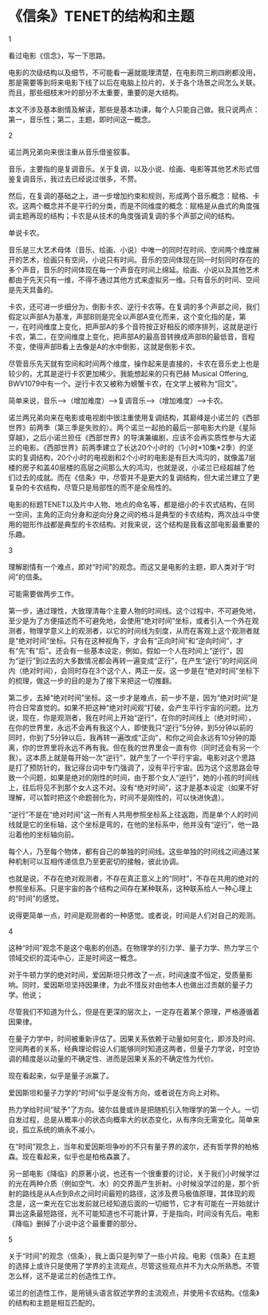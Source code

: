 # 《信条》TENET的结构和主题

1

看过电影《信念》，写一下思路。

电影的次级结构以及细节，不可能看一遍就能理清楚，在电影院三刷四刷都没用，那是需要等到将来电影下线了以后在电脑上拉片的，关于各个场景之间怎么关联。而且，那些细枝末叶的部分不太重要，重要的是大结构。

本文不涉及基本剧情及解读，那些是基本功课，每个人只能自己做。我只说两点：第一，音乐性；第二，主题，即时间这一概念。

2

诺兰两兄弟向来很注重从音乐借鉴叙事。

音乐，主要指的是复调音乐。关于复调，以及小说、绘画、电影等其他艺术形式借鉴复调音乐，我过去已经说过很多，不赘。

然后，在复调的基础之上，进一步增加约束和规则，形成两个音乐概念：赋格、卡农。这两个概念并不是平行的分类，而是不同维度的概念：赋格是从曲式的角度强调主题再现的结构；卡农是从技术的角度强调复调的多个声部之间的结构。

单说卡农。

音乐是三大艺术母体（音乐、绘画、小说）中唯一的同时在时间、空间两个维度展开的艺术，绘画只有空间，小说只有时间。音乐的空间体现在同一时刻同时存在的多个声音，音乐的时间体现在每一个声音在时间上绵延。绘画、小说以及其他艺术都由于先天只有一维，不得不通过其他方式来虚拟另一维。只有音乐的时间、空间是先天具备的。

卡农，还可进一步细分为，倒影卡农、逆行卡农等。在复调的多个声部之间，我们假定以声部A为基准，声部B则是完全以声部A变化而来，这个变化指的是，第一，在时间维度上变化，把声部A的多个音符按正好相反的顺序排列，这就是逆行卡农，第二，在空间维度上变化，把声部A的最高音转换成声部B的最低音，音程不变，使得声部B看上去像是A的水中倒影，这就是倒影卡农。

尽管音乐先天就有空间和时间两个维度，操作起来是直接的，卡农在音乐史上也是较少的，尤其是逆行卡农更加稀少。我能想起来的只有巴赫 Musical Offering, BWV1079中有一个。逆行卡农又被称为螃蟹卡农，在文学上被称为“回文”。

简单来说，音乐--&gt;（增加难度）--&gt;复调音乐--&gt;（增加难度）--&gt;卡农。

诺兰两兄弟向来在电影或电视剧中很注重使用复调结构，其巅峰是小诺兰的《西部世界》前两季（第三季是失败的）。两个诺兰一起拍的最后一部电影大约是《星际穿越》，之后小诺兰担任《西部世界》的导演兼编剧，应该不会再实质性参与大诺兰的电影。《西部世界》前两季建立了长达20个小时的（1小时\*10集\*2季）的坚实的复调结构，20个小时的电视剧和2个小时的电影是有巨大鸿沟的，就像盖7层楼的房子和盖40层楼的高层之间那么大的鸿沟，也就是说，小诺兰已经超越了他们过去的成就。而在《信条》中，尽管并不是更大的复调结构，但大诺兰建立了更复杂的卡农结构，尽管只是局部性的而不是全局性的。

电影的标题TENET以及片中人物、地点的命名等，都是细小的卡农式结构，在同一空间，主角的正向分身和逆向分身之间的格斗是典型的卡农结构，两次战斗中使用的钳形作战都是典型的卡农结构。对我来说，这个结构是我看这部电影最重要的乐趣。

3

理解剧情有一个难点，即对“时间”的观念。而这又是电影的主题，即人类对于“时间”的信条。

可能需要做两步工作。

第一步，通过理性，大致理清每个主要人物的时间线。这个过程中，不可避免地，至少是为了方便描述而不可避免地，会使用“绝对时间”坐标，或者引入一个外在观测者，物理学意义上的观测者，以它的时间线为刻度，从而在客观上这个观测者就是“绝对时间”坐标。只有在这种视角下，才会有“正向时间”和“逆向时间”，才有“先”有“后”。还会有一些基本设定，例如，假如一个人在时间上“逆行”，因为“逆行”到过去的大多数情况都会再转一遍变成“正行”，在产生“逆行”的时间区间内（绝对时间），会同时存在3个这个人，两正一反。这一步是在“绝对时间”坐标下的梳理，做这一步的目的是为了接下来把这一切推翻。

第二步，去掉“绝对时间”坐标。这一步才是难点，前一步不是，因为“绝对时间”是符合日常直觉的。如果不把这种“绝对时间观”打破，会产生平行宇宙的问题。比方说，现在，你是观测者，我在时间上开始“逆行”，在你的时间线上（绝对时间），在你的世界里，永远不会再有我这个人，即使我只“逆行”5分钟，到5分钟以前的同时，你到了5分钟以后，我再转一遍改成“正向”，和你之间会永远有10分钟的距离，你的世界里将永远不再有我。但在我的世界里会一直有你（同时还会有另一个我）。这本质上就是每开始一次“逆行”，就产生了一个平行宇宙。电影对这个思路是打了预防针的，我记得台词中专门强调了，没有平行宇宙。因为这个这思路会导致一个问题，如果是绝对的刚性的时间，由于那个女人“逆行”，她的小孩的时间线上，往后将见不到那个女人这不对。没有“绝对时间”，这才是基本设定（如果不好理解，可以暂时把这个命题弱化为，时间不是刚性的，可以快进快退）。

“逆行”不是在“绝对时间”这一所有人共用参照坐标系上往返跑，而是单个人的时间线就是它的坐标轴，这个坐标是弯的，在他的坐标系中，他并没有“逆行”，他一路沿着他的坐标轴向前。

每个人，乃至每个物体，都有自己的单独的时间线。这些单独的时间线之间通过某种机制可以互相传递信息乃至更密切的接触，彼此协调。

也就是说，不存在绝对观测者，不存在真正意义上的“同时”，不存在共用的绝对的参照坐标系。只是宇宙的各个结构之间存在某种联系，这种联系给人一种心理上的“时间”的感觉。

说得更简单一点，时间是观测者的一种感觉。或者说，时间是人们对自己的观测。

4

这种“时间”观念不是这个电影的创造。在物理学的引力学、量子力学、热力学三个领域交织的混沌中心，正是时间这一概念。

对于牛顿力学的绝对时间，爱因斯坦只修改了一点，时间速度不恒定，受质量影响。同时，爱因斯坦坚持因果律，为此不惜反对由他本人也做出过贡献的量子力学。他说；

尽管我们不知道为什么，但是在更深的层次上，一定存在着某个原理，严格遵循着因果律。

在量子力学中，时间被重新评估了。因果关系依赖于动量如何变化，即涉及时间、空间两者的关系，经典理论假设人们能够同时知道这两者，但量子力学说，时空协调的精度是以动量的不确定性、进而是因果关系的不确定性为代价。

现在看起来，似乎是量子派赢了。

爱因斯坦和量子力学的“时间”似乎是没有方向，或者说在方向上对称。

热力学给时间“赋予”了方向。玻尔兹曼或许是把随机引入物理学的第一个人。一切自发过程，总是从概率小的状态向概率大的状态变化，从有序向无需变化。简单来说，孤立系统的熵永不减小。

在“时间”观念上，当年和爱因斯坦争吵的不只有量子界的波尔，还有哲学界的柏格森。现在看起来，似乎也是柏格森赢了。

另一部电影《降临》的原著小说，也还有一个很重要的讨论，关于我们小时候学过的光在两种介质（例如空气、水）的交界面产生折射。小时候没学过的是，那个折射的路线是从A点到B点之间时间最短的路径，这涉及费马极值原理，其体现的观念是，这一束光在它出发前就已经知道后面的一切细节，它才有可能在一开始就计算出这条最短路径，光不可能知道也不可能计算，于是指向，时间没有先后。电影《降临》删掉了小说中这个最重要的部分。  


5

关于“时间”的观念（信条），我上面只是列举了一些小片段。电影《信条》在主题的选择上或许只是使用了学界的主流观点，尽管这些观点并不为大众所熟悉。不管怎么样，这不是诺兰的创造性工作。

诺兰的创造性工作，是用镜头语言叙述学界的主流观点，并使用卡农结构。《信条》的结构和主题是相互匹配的。

